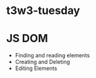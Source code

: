 # t3w3-tuesday
# JS DOM

- Finding and reading elements
- Creating and Deleting
- Editing Elements


